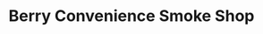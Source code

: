 ---
title: "Berry Convenience Smoke Shop"
url: /brooklyn/berry-convenience-smoke-shop/
shop: convenience
---